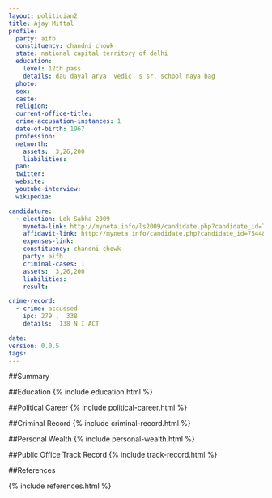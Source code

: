 ```yaml
---
layout: politician2
title: Ajay Mittal
profile: 
  party: aifb
  constituency: chandni chowk
  state: national capital territory of delhi
  education: 
    level: 12th pass
    details: dau dayal arya  vedic  s sr. school naya bag
  photo: 
  sex: 
  caste: 
  religion: 
  current-office-title: 
  crime-accusation-instances: 1
  date-of-birth: 1967
  profession: 
  networth: 
    assets:  3,26,200
    liabilities: 
  pan: 
  twitter: 
  website: 
  youtube-interview: 
  wikipedia: 

candidature: 
  - election: Lok Sabha 2009
    myneta-link: http://myneta.info/ls2009/candidate.php?candidate_id=7544
    affidavit-link: http://myneta.info/candidate.php?candidate_id=7544&scan=original
    expenses-link: 
    constituency: chandni chowk 
    party: aifb
    criminal-cases: 1
    assets:  3,26,200
    liabilities: 
    result:  

crime-record: 
  - crime: accussed
    ipc: 279 ,  338
    details:  138 N I ACT  

date: 
version: 0.0.5
tags: 
---
```

##Summary


##Education
{% include education.html %}


##Political Career
{% include political-career.html %}


##Criminal Record
{% include criminal-record.html %}


##Personal Wealth
{% include personal-wealth.html %}


##Public Office Track Record
{% include track-record.html %}


##References


{% include references.html %}